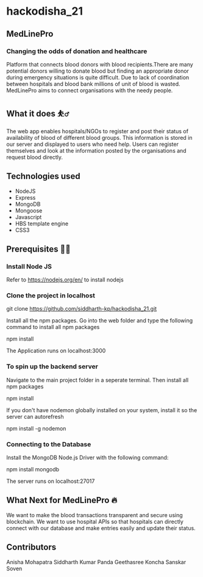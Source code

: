 # hackodisha_21

## MedLinePro
### Changing the odds of donation and healthcare

Platform that connects blood donors with blood recipients.There are many potential donors willing to donate blood but finding an appropriate donor during emergency situations is quite difficult. Due to lack of coordination between hospitals and blood bank millions of unit of blood is wasted. MedLinePro aims to connect organisations with the needy people.

## What it does :bouncing_ball_man:
The web app enables hospitals/NGOs to register and post their status of availability of blood of different blood groups. This information is stored in our server and displayed to users who need help. Users can register themselves and look at the information posted by the organisations and request blood directly.

## Technologies used
* NodeJS
* Express
* MongoDB
* Mongoose
* Javascript
* HBS template engine
* CSS3

## Prerequisites :man_technologist:
### Install Node JS

Refer to https://nodejs.org/en/ to install nodejs

### Clone the project in localhost

git clone https://github.com/siddharth-kp/hackodisha_21.git

Install all the npm packages. Go into the web folder and type the following command to install all npm packages

npm install

The Application runs on localhost:3000

### To spin up the backend server

Navigate to the main project folder in a seperate terminal. Then install all npm packages

npm install 

If you don't have nodemon globally installed on your system, install it so the server can autorefresh

npm install -g nodemon

### Connecting to the Database

Install the MongoDB Node.js Driver with the following command:

npm install mongodb

The server runs on localhost:27017

## What Next for MedLinePro :fire:
We want to make the blood transactions transparent and secure using blockchain. We want to use hospital APIs so that hospitals can directly connect with our database and make entries easily and update their status.


## Contributors
Anisha Mohapatra
Siddharth Kumar Panda
Geethasree Koncha
Sanskar Soven


